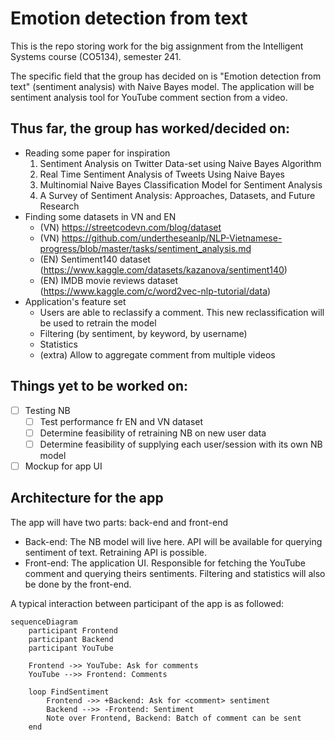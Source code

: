 # Emotion detection from text

This is the repo storing work for the big assignment from the Intelligent Systems course (CO5134),
semester 241.

The specific field that the group has decided on is "Emotion detection from text" (sentiment
analysis) with Naive Bayes model. The application will be sentiment analysis tool for YouTube
comment section from a video.

## Thus far, the group has worked/decided on:

- Reading some paper for inspiration
    1. Sentiment Analysis on Twitter Data-set using Naive Bayes Algorithm
    2. Real Time Sentiment Analysis of Tweets Using Naive Bayes
    3. Multinomial Naive Bayes Classification Model for Sentiment Analysis
    4. A Survey of Sentiment Analysis: Approaches, Datasets, and Future Research
- Finding some datasets in VN and EN
    - (VN) <https://streetcodevn.com/blog/dataset>
    - (VN) <https://github.com/undertheseanlp/NLP-Vietnamese-progress/blob/master/tasks/sentiment_analysis.md>
    - (EN) Sentiment140 dataset (<https://www.kaggle.com/datasets/kazanova/sentiment140>)
    - (EN) IMDB movie reviews dataset (<https://www.kaggle.com/c/word2vec-nlp-tutorial/data>)
- Application's feature set
    - Users are able to reclassify a comment. This new reclassification will be used to retrain the
      model
    - Filtering (by sentiment, by keyword, by username)
    - Statistics
    - (extra) Allow to aggregate comment from multiple videos

## Things yet to be worked on:

- [ ] Testing NB
    - [ ] Test performance fr EN and VN dataset
    - [ ] Determine feasibility of retraining NB on new user data
    - [ ] Determine feasibility of supplying each user/session with its own NB model

- [ ] Mockup for app UI

## Architecture for the app

The app will have two parts: back-end and front-end

- Back-end: The NB model will live here. API will be available for querying sentiment of text.
  Retraining API is possible.
- Front-end: The application UI. Responsible for fetching the YouTube comment and querying theirs
  sentiments. Filtering and statistics will also be done by the front-end.

A typical interaction between participant of the app is as followed:

```mermaid
sequenceDiagram
    participant Frontend
    participant Backend
    participant YouTube

    Frontend ->> YouTube: Ask for comments
    YouTube -->> Frontend: Comments

    loop FindSentiment
        Frontend ->> +Backend: Ask for <comment> sentiment
        Backend -->> -Frontend: Sentiment
        Note over Frontend, Backend: Batch of comment can be sent
    end
```
